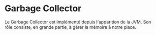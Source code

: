 # Garbage Collector

Le Garbage Collector est implémenté depuis l'apparition de la JVM. Son rôle consiste, en grande partie, à gérer la mémoire à notre place.

